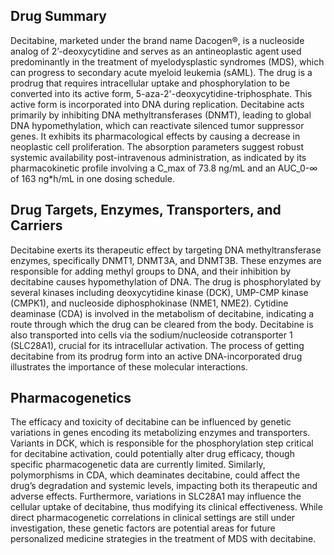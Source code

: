 ## Drug Summary
Decitabine, marketed under the brand name Dacogen®, is a nucleoside analog of 2’-deoxycytidine and serves as an antineoplastic agent used predominantly in the treatment of myelodysplastic syndromes (MDS), which can progress to secondary acute myeloid leukemia (sAML). The drug is a prodrug that requires intracellular uptake and phosphorylation to be converted into its active form, 5-aza-2'-deoxycytidine-triphosphate. This active form is incorporated into DNA during replication. Decitabine acts primarily by inhibiting DNA methyltransferases (DNMT), leading to global DNA hypomethylation, which can reactivate silenced tumor suppressor genes. It exhibits its pharmacological effects by causing a decrease in neoplastic cell proliferation. The absorption parameters suggest robust systemic availability post-intravenous administration, as indicated by its pharmacokinetic profile involving a C_max of 73.8 ng/mL and an AUC_0-∞ of 163 ng*h/mL in one dosing schedule.

## Drug Targets, Enzymes, Transporters, and Carriers
Decitabine exerts its therapeutic effect by targeting DNA methyltransferase enzymes, specifically DNMT1, DNMT3A, and DNMT3B. These enzymes are responsible for adding methyl groups to DNA, and their inhibition by decitabine causes hypomethylation of DNA. The drug is phosphorylated by several kinases including deoxycytidine kinase (DCK), UMP-CMP kinase (CMPK1), and nucleoside diphosphokinase (NME1, NME2). Cytidine deaminase (CDA) is involved in the metabolism of decitabine, indicating a route through which the drug can be cleared from the body. Decitabine is also transported into cells via the sodium/nucleoside cotransporter 1 (SLC28A1), crucial for its intracellular activation. The process of getting decitabine from its prodrug form into an active DNA-incorporated drug illustrates the importance of these molecular interactions.

## Pharmacogenetics
The efficacy and toxicity of decitabine can be influenced by genetic variations in genes encoding its metabolizing enzymes and transporters. Variants in DCK, which is responsible for the phosphorylation step critical for decitabine activation, could potentially alter drug efficacy, though specific pharmacogenetic data are currently limited. Similarly, polymorphisms in CDA, which deaminates decitabine, could affect the drug’s degradation and systemic levels, impacting both its therapeutic and adverse effects. Furthermore, variations in SLC28A1 may influence the cellular uptake of decitabine, thus modifying its clinical effectiveness. While direct pharmacogenetic correlations in clinical settings are still under investigation, these genetic factors are potential areas for future personalized medicine strategies in the treatment of MDS with decitabine.